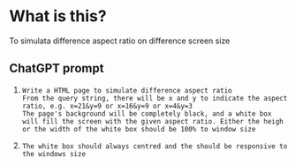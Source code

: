 # What is this?
To simulata difference aspect ratio on difference screen size

## ChatGPT prompt

1. ```
   Write a HTML page to simulate difference aspect ratio
   From the query string, there will be x and y to indicate the aspect ratio, e.g. x=21&y=9 or x=16&y=9 or x=4&y=3
   The page's background will be completely black, and a white box will fill the screen with the given aspect ratio. Either the heigh or the width of the white box should be 100% to window size
   ```
2. ```
   The white box should always centred and the should be responsive to the windows size
   ```
